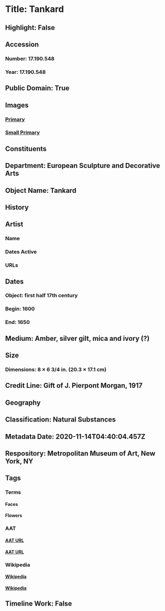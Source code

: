 # Title: Tankard
## Highlight: False
## Accession
### Number: 17.190.548
### Year: 17.190.548
## Public Domain: True
## Images
### [Primary](https://images.metmuseum.org/CRDImages/es/original/38667.jpg)
### [Small Primary](https://images.metmuseum.org/CRDImages/es/web-large/38667.jpg)
## Constituents
## Department: European Sculpture and Decorative Arts
## Object Name: Tankard
## History
## Artist
### Name
### Dates Active
### URLs
## Dates
### Object: first half 17th century
### Begin: 1600
### End: 1650
## Medium: Amber, silver gilt, mica and ivory (?)
## Size
### Dimensions: 8 × 6 3/4 in. (20.3 × 17.1 cm)
## Credit Line: Gift of J. Pierpont Morgan, 1917
## Geography
## Classification: Natural Substances
## Metadata Date: 2020-11-14T04:40:04.457Z
## Respository: Metropolitan Museum of Art, New York, NY
## Tags
### Terms
#### Faces
#### Flowers
### AAT
#### [AAT URL](http://vocab.getty.edu/page/aat/300251798)
#### [AAT URL](http://vocab.getty.edu/page/aat/300132399)
### Wikipedia
#### [Wikipedia]()
#### [Wikipedia]()
## Timeline Work: False